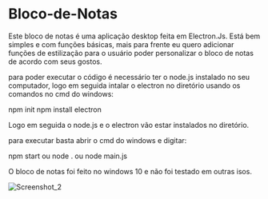 # Bloco-de-Notas
Este bloco de notas é uma aplicação desktop feita em Electron.Js. Está bem simples e com funções básicas, mais para frente eu quero adicionar funções de 
estilização para o usuário poder personalizar o bloco de notas de acordo com seus gostos.

para poder executar o código é necessário ter o node.js instalado no seu computador, logo em seguida intalar o electron no diretório usando os comandos no
cmd do windows:

npm init
npm install electron

Logo em seguida o node.js e o electron vão estar instalados no diretório.

para executar basta abrir o cmd do windows e digitar:

npm start ou node . ou node main.js

O bloco de notas foi feito no windows 10 e não foi testado em outras isos.

![Screenshot_2](https://user-images.githubusercontent.com/121241412/216848000-1b2062d8-6e85-464f-9404-fdec6b4e0b1e.png)
